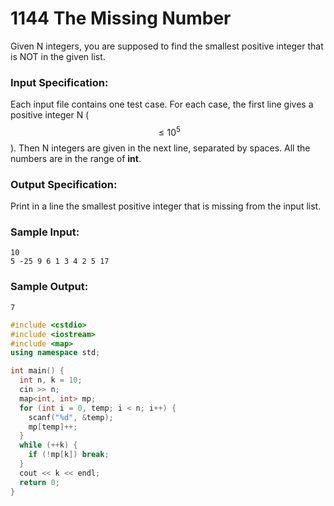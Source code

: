 # 1144 The Missing Number
Given N integers, you are supposed to find the smallest positive integer that is NOT in the given list.

### Input Specification:

Each input file contains one test case. For each case, the first line gives a positive integer N ($$\le 10^5$$). Then N integers are given in the next line, separated by spaces. All the numbers are in the range of **int**.

### Output Specification:

Print in a line the smallest positive integer that is missing from the input list.

### Sample Input:
```in
10
5 -25 9 6 1 3 4 2 5 17
```

### Sample Output:
```out
7
```

```cpp
#include <cstdio>
#include <iostream>
#include <map>
using namespace std;

int main() {
  int n, k = 10;
  cin >> n;
  map<int, int> mp;
  for (int i = 0, temp; i < n; i++) {
    scanf("%d", &temp);
    mp[temp]++;
  }
  while (++k) {
    if (!mp[k]) break;
  }
  cout << k << endl;
  return 0;
}
```